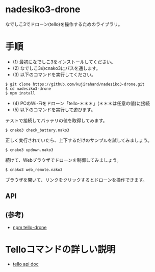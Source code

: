 # nadesiko3-drone

なでしこ3でドローン(tello)を操作するためのライブラリ。

# 手順

 - (1) 最初になでしこ3をインストールしてください。
 - (2) なでしこ3のcnako3にパスを通します。
 - (3) 以下のコマンドを実行してください。
 
 ```
$ git clone https://github.com/kujirahand/nadesiko3-drone.git
$ cd nadesiko3-drone
$ npm install
 ```

 - (4) PCのWi-Fiをドローン「tello-＊＊＊」(＊＊＊は任意の値)に接続
 - (5) 以下のコマンドを実行して遊びます。
 
 
テストで接続してバッテリの値を取得してみます。
 
 ```
 $ cnako3 check_battery.nako3
 ```

正しく実行されていたら、上下するだけのサンプルを試してみましょう。

```
$ cnako3 updown.nako3
```

続けて、Webブラウザでドローンを制御してみましょう。

```
$ cnako3 web_remote.nako3
```

ブラウザを開いて、リンクをクリックするとドローンを操作できます。

## API




## (参考)

- [npm tello-drone](https://www.npmjs.com/package/tello-drone)

# Telloコマンドの詳しい説明

 - [tello api doc](https://dl-cdn.ryzerobotics.com/downloads/tello/20180910/Tello%20SDK%20Documentation%20EN_1.3.pdf)
 
 

